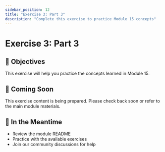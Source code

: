 ```yaml
---
sidebar_position: 12
title: "Exercise 3: Part 3"
description: "Complete this exercise to practice Module 15 concepts"
---
```


# Exercise 3: Part 3

## 🎯 Objectives

This exercise will help you practice the concepts learned in Module 15.

## 📝 Coming Soon

This exercise content is being prepared. Please check back soon or refer to the main module materials.

## 🚀 In the Meantime

- Review the module README
- Practice with the available exercises
- Join our community discussions for help
